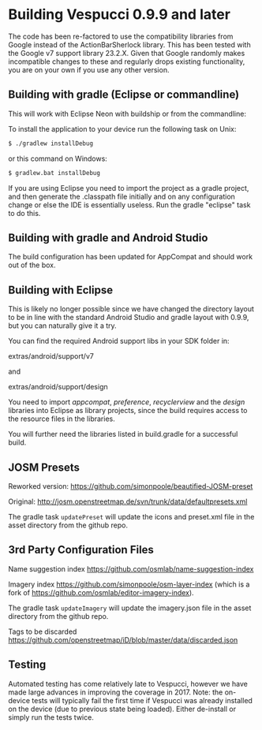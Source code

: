 
# Building Vespucci 0.9.9 and later

The code has been re-factored to use the compatibility libraries from Google instead of 
the ActionBarSherlock library. This has been tested with the Google v7 support library 23.2.X.
Given that Google randomly makes incompatible changes to these and regularly drops existing 
functionality, you are on your own if you use any other version. 


## Building with gradle (Eclipse or commandline)

This will work with Eclipse Neon with buildship or from the commandline: 

To install the application to your device run the following task on Unix:

```bash
$ ./gradlew installDebug
```

or this command on Windows:

```bash
$ gradlew.bat installDebug
```

If you are using Eclipse you need to import the project as a gradle project, and then generate the .classpath file initially and on any configuration change or else the IDE is essentially useless. Run the gradle "eclipse" task to do this.

## Building with gradle and Android Studio

The build configuration has been updated for AppCompat and should work out of the box.

## Building with Eclipse

This is likely no longer possible since we have changed the directory layout to be in line with the standard Android Studio and gradle layout with 0.9.9, but you can naturally give it a try. 

You can find the required Android support libs in your SDK folder in:

extras/android/support/v7

and

extras/android/support/design

You need to import _appcompat_, _preference_, _recyclerview_ and the _design_ libraries into Eclipse as library projects, since the build requires access to the resource files in the libraries.

You will further need the libraries listed in build.gradle for a successful build.

## JOSM Presets

Reworked version:
https://github.com/simonpoole/beautified-JOSM-preset

Original:
http://josm.openstreetmap.de/svn/trunk/data/defaultpresets.xml

The gradle task ``updatePreset`` will update the icons and preset.xml file in the asset directory from the github repo. 

## 3rd Party Configuration Files

Name suggestion index https://github.com/osmlab/name-suggestion-index

Imagery index https://github.com/simonpoole/osm-layer-index (which is a fork of https://github.com/osmlab/editor-imagery-index).

The gradle task ``updateImagery`` will update the imagery.json file in the asset directory from the github repo. 


Tags to be discarded https://github.com/openstreetmap/iD/blob/master/data/discarded.json

## Testing

Automated testing has come relatively late to Vespucci, however we have made large advances in improving the coverage in 2017. Note: the on-device tests will typically fail the first time if Vespucci was already installed on the device (due to previous state being loaded). Either de-install or simply run the tests twice.


